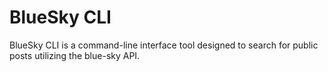 # BlueSky CLI

BlueSky CLI is a command-line interface tool designed to search for public posts utilizing the blue-sky API.
